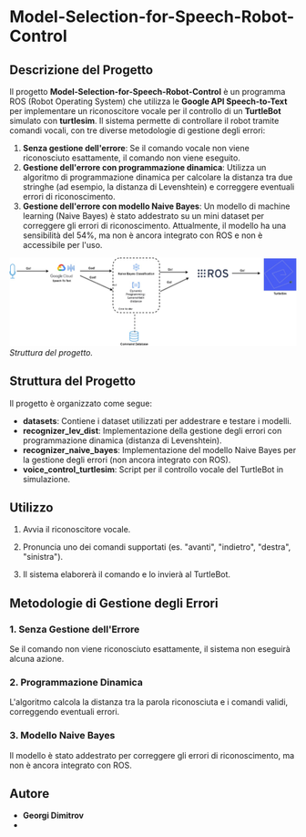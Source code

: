 # Model-Selection-for-Speech-Robot-Control

## Descrizione del Progetto

Il progetto **Model-Selection-for-Speech-Robot-Control** è un programma ROS (Robot Operating System) che utilizza le **Google API Speech-to-Text** per implementare un riconoscitore vocale per il controllo di un **TurtleBot** simulato con **turtlesim**. Il sistema permette di controllare il robot tramite comandi vocali, con tre diverse metodologie di gestione degli errori:

1. **Senza gestione dell'errore**: Se il comando vocale non viene riconosciuto esattamente, il comando non viene eseguito.
2. **Gestione dell'errore con programmazione dinamica**: Utilizza un algoritmo di programmazione dinamica per calcolare la distanza tra due stringhe (ad esempio, la distanza di Levenshtein) e correggere eventuali errori di riconoscimento.
3. **Gestione dell'errore con modello Naive Bayes**: Un modello di machine learning (Naive Bayes) è stato addestrato su un mini dataset per correggere gli errori di riconoscimento. Attualmente, il modello ha una sensibilità del 54%, ma non è ancora integrato con ROS e non è accessibile per l'uso.
   
   

<img src="schema/schema.jpg" title="" alt="loading-ag-518" data-align="center">*Struttura del progetto.*

## Struttura del Progetto

Il progetto è organizzato come segue:

- **datasets**: Contiene i dataset utilizzati per addestrare e testare i modelli.
- **recognizer_lev_dist**: Implementazione della gestione degli errori con programmazione dinamica (distanza di Levenshtein).
- **recognizer_naive_bayes**: Implementazione del modello Naive Bayes per la gestione degli errori (non ancora integrato con ROS).
- **voice_control_turtlesim**: Script per il controllo vocale del TurtleBot in simulazione.

## 

## Utilizzo

1. Avvia il riconoscitore vocale.

2. Pronuncia uno dei comandi supportati (es. "avanti", "indietro", "destra", "sinistra").

3. Il sistema elaborerà il comando e lo invierà al TurtleBot.



## Metodologie di Gestione degli Errori

### 1. Senza Gestione dell'Errore

Se il comando non viene riconosciuto esattamente, il sistema non eseguirà alcuna azione.

### 2. Programmazione Dinamica

L'algoritmo calcola la distanza tra la parola riconosciuta e i comandi validi, correggendo eventuali errori.

### 3. Modello Naive Bayes

Il modello è stato addestrato per correggere gli errori di riconoscimento, ma non è ancora integrato con ROS.



## Autore

- **Georgi Dimitrov**
- 
